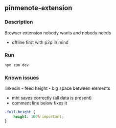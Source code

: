 pinmenote-extension
---

### Description
Browser extension nobody wants and nobody needs

- offline first with p2p in mind

### Run
```bash
npm run dev
```

### Known issues
linkedin - feed height - big space between elements 
- mht saves correctly (all data is present)
- comment line below fixes it
```css
.full-height {
    height: 100%!important;
}
```